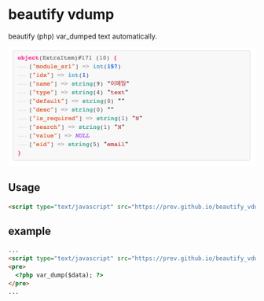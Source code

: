# beautify vdump
beautify (php) var_dumped text automatically.

![ScreenShot](https://github.com/Prev/beautify_vdump/blob/master/screenshot1.png)

## Usage
```html
<script type="text/javascript" src="https://prev.github.io/beautify_vdump/bv.js"></script>
```

## example
```html
...
<script type="text/javascript" src="https://prev.github.io/beautify_vdump/bv.js"></script>
<pre>
  <?php var_dump($data); ?>  
</pre>
...
```
